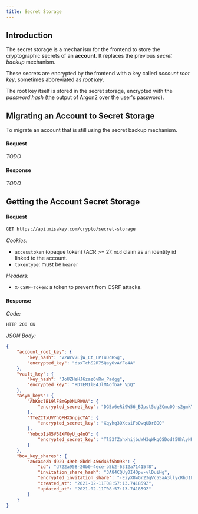 ```yaml
---
title: Secret Storage
---
```


## Introduction

The secret storage is a mechanism for the frontend to store the cryptographic secrets of an **account**. It replaces the previous *secret backup* mechanism.

These secrets are encrypted by the frontend with a key called *account root key*, sometimes abbreviated as *root key*.

The root key itself is stored in the secret storage, encrypted with the *password hash* (the output of Argon2 over the user's password).

## Migrating an Account to Secret Storage

To migrate an account that is still using the secret backup mechanism.

#### Request

*TODO*

#### Response

*TODO*


## Getting the Account Secret Storage

#### Request

```bash
GET https://api.misakey.com/crypto/secret-storage
```
_Cookies:_
- `accesstoken` (opaque token) (ACR >= 2): `mid` claim as an identity id linked to the account.
- `tokentype`: must be `bearer`

_Headers:_
- `X-CSRF-Token`: a token to prevent from CSRF attacks.

#### Response

_Code:_
```bash
HTTP 200 OK
```

_JSON Body:_
```json
{
    "account_root_key": {
        "key_hash": "V2Wrv7LjW_Ct_LPTuDcHSg",
        "encrypted_key": "dsxTchS2R75QayOvAYFe4A"
    },
    "vault_key": {
        "key_hash": "JoUZHeHJ6zaz6vRw_Padgg",
        "encrypted_key": "RDTEMIlE4JlMAofbaF_VpQ"
    },
    "asym_keys": {
        "AbKozlB19lF8mGp0NURW0A": {
            "encrypted_secret_key": "DG5x6eRi9W56_BJpst5dgZCmu0O-s2gmkY_CPFkutF8"
        },
        "TTeZCTxUVYhQFHXGnpjcYA": {
            "encrypted_secret_key": "Xqyhq3QXcsiFoOwqUDr8GQ"
        },
        "YobcbIi45V68XFOyU_q4nQ": {
            "encrypted_secret_key": "Tl53fZahxhijbuWH3qWkqOSDodt5UhlyNRVSyAegIpY"
        }
    },
    "box_key_shares": {
        "a6ca4e2b-d929-49eb-8bdd-456d46f5b098": {
            "id": "d722a958-20b0-4ece-b5b2-6312a71415f8",
            "invitation_share_hash": "3A84CQUy0I4Opv-vlDuiHg",
            "encrypted_invitation_share": "-EiyX8wGr23gVc55aA3llycRhJ1LAWYCkjdwLS-AVHE",
            "created_at": "2021-02-11T08:57:13.741859Z",
            "updated_at": "2021-02-11T08:57:13.741859Z"
        }
    }
}
```